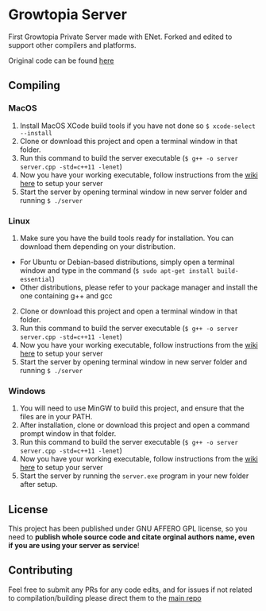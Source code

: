 # Growtopia Server
First Growtopia Private Server made with ENet.
Forked and edited to support other compilers and platforms.

Original code can be found [here](https://github.com/GrowtopiaNoobs/GrowtopiaServer)

## Compiling
### MacOS
1. Install MacOS XCode build tools if you have not done so `$ xcode-select --install`
2. Clone or download this project and open a terminal window in that folder.
3. Run this command to build the server executable (`$ g++ -o server server.cpp -std=c++11 -lenet`)
4. Now you have your working executable, follow instructions from the [wiki here](https://github.com/GrowtopiaNoobs/GrowtopiaServer/wiki/Basic-setup) to setup your server
5. Start the server by opening terminal window in new server folder and running `$ ./server`

### Linux
1. Make sure you have the build tools ready for installation. You can download them depending on your distribution.
  * For Ubuntu or Debian-based distributions, simply open a terminal window and type in the command (`$ sudo apt-get install build-essential`)
  * Other distributions, please refer to your package manager and install the one containing g++ and gcc
2. Clone or download this project and open a terminal window in that folder.
3. Run this command to build the server executable (`$ g++ -o server server.cpp -std=c++11 -lenet`)
4. Now you have your working executable, follow instructions from the [wiki here](https://github.com/GrowtopiaNoobs/GrowtopiaServer/wiki/Basic-setup#setting-up-http-server) to setup your server
5. Start the server by opening terminal window in new server folder and running `$ ./server`


### Windows
1. You will need to use MinGW to build this project, and ensure that the files are in your PATH.
2. After installation, clone or download this project and open a command prompt window in that folder.
3. Run this command to build the server executable (`$ g++ -o server server.cpp -std=c++11 -lenet`)
4. Now you have your working executable, follow instructions from the [wiki here](https://github.com/GrowtopiaNoobs/GrowtopiaServer/wiki/Basic-setup#setting-up-http-server) to setup your server
5. Start the server by running the `server.exe` program in your new folder after setup.

## License
This project has been published under GNU AFFERO GPL license, so you need to **publish whole source code and citate orginal authors name, even if you are using your server as service**!

## Contributing
Feel free to submit any PRs for any code edits, and for issues if not related to compilation/building please direct them to the [main repo](https://github.com/GrowtopiaNoobs/GrowtopiaServer/issues)

